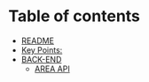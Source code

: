 # Table of contents

* [README](README.md)
* [Key Points:](SyncDoc.md)
* [BACK-END](BACK-END/README.md)
  * [AREA API](BACK-END/APIDoc.md)
